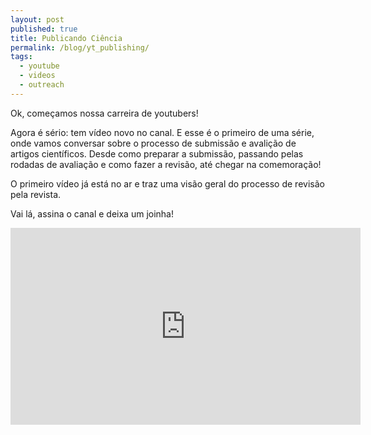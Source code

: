 ```yaml
---
layout: post
published: true
title: Publicando Ciência
permalink: /blog/yt_publishing/
tags:
  - youtube
  - videos
  - outreach
---
```


Ok, começamos nossa carreira de youtubers!  

Agora é sério: tem vídeo novo no canal. E esse é o primeiro de uma série, onde vamos conversar sobre o processo de submissão e avalição de artigos científicos. Desde como preparar a submissão, passando pelas rodadas de avaliação e como fazer a revisão, até chegar na comemoração!  

O primeiro vídeo já está no ar e traz uma visão geral do processo de revisão pela revista.  

Vai lá, assina o canal e deixa um joinha!

<!--more-->

<iframe width="560" height="315" src="https://www.youtube.com/embed/Q8c5bVG7fn4" frameborder="0" allow="accelerometer; autoplay; clipboard-write; encrypted-media; gyroscope; picture-in-picture" allowfullscreen></iframe>

&nbsp;
&nbsp;
